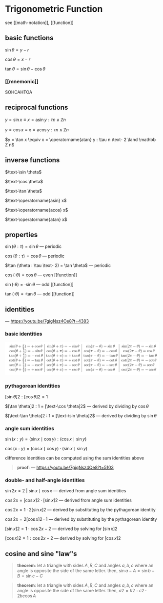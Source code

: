 # Trigonometric Function

see [[math-notation]], [[function]]

## basic functions

$\sin \theta = y - r$

$\cos \theta = x - r$

$\tan \theta = \sin \theta - \cos \theta$

### [[mnemonic]]

SOHCAHTOA

## reciprocal functions

$y = \sin x \equiv x = \operatorname{asin} y : \tau n \land \mathbb Z n$

$y = \cos x \equiv x = \operatorname{acos} y : \tau n \land \mathbb Z n$

$y = \tan x \equiv x = \operatorname{atan} y : \tau n \text- 2 \land \mathbb Z n$

## inverse functions

$\text-\sin \theta$

$\text-\cos \theta$

$\text-\tan \theta$

$\text-\operatorname{asin} x$

$\text-\operatorname{acos} x$

$\text-\operatorname{atan} x$

## properties

$\sin (\theta : \tau) = \sin \theta$ &mdash; periodic

$\cos (\theta : \tau) = \cos \theta$ &mdash; periodic

$\tan (\theta : \tau \text- 2) = \tan \theta$ &mdash; periodic

$\cos (\cdot \theta) = \cos \theta$ &mdash; even [[function]]

$\sin (\cdot \theta) = \cdot \sin \theta$ &mdash; odd [[function]]

$\tan (\cdot \theta) = \cdot \tan \theta$ &mdash; odd [[function]]

## identities

&mdash; <https://youtu.be/7gigNsz4Oe8?t=4383>

### basic identities

![](2022-02-26-01-29-33.png)

### pythagorean identities

$[\sin \theta]2 : [\cos \theta]2 = 1$

$[\tan \theta]2 : 1 = [\text-\cos \theta]2$ &mdash; derived by dividing by $\cos \theta$

$[\text-\tan \theta]2 : 1 = [\text-\sin \theta]2$ &mdash; derived by dividing by $\sin \theta$

### angle sum identities

$\sin (x : y) = (\sin x \mid \cos y) : (\cos x \mid \sin y)$

$\cos (x : y) = (\cos x \mid \cos y) \cdot (\sin x \mid \sin y)$

difference identities can be computed using the sum identities above

> **proof**: &mdash; <https://youtu.be/7gigNsz4Oe8?t=5103>

### double- and half-angle identities

$\sin 2x = 2\ | \ \sin x \mid \cos x$ &mdash; derived from angle sum identities

$\cos 2x = [\cos x]2 \cdot [\sin x]2$ &mdash; derived from angle sum identities

$\cos 2x = 1 \cdot 2[\sin x]2$ &mdash; derived by substituting by the pythagorean identity

$\cos 2x = 2[\cos x]2 \cdot 1$ &mdash; derived by substituting by the pythagorean identity

$[\sin x]2 = 1 \cdot \cos 2x - 2$ &mdash; derived by solving for $[\sin x]2$

$[\cos x]2 = 1 : \cos 2x - 2$ &mdash; derived by solving for $[\cos x]2$

## cosine and sine "law"s

> **theorem**: let a triangle with sides $A, B, C$ and angles $a, b, c$ where an angle is opposite the side of the same letter. then, $\sin a - A = \sin b - B = \sin c - C$

> **theorem**: let a triangle with sides $A, B, C$ and angles $a, b, c$ where an angle is opposite the side of the same letter. then, $a2 = b2 : c2 \cdot 2bc \cos A$

